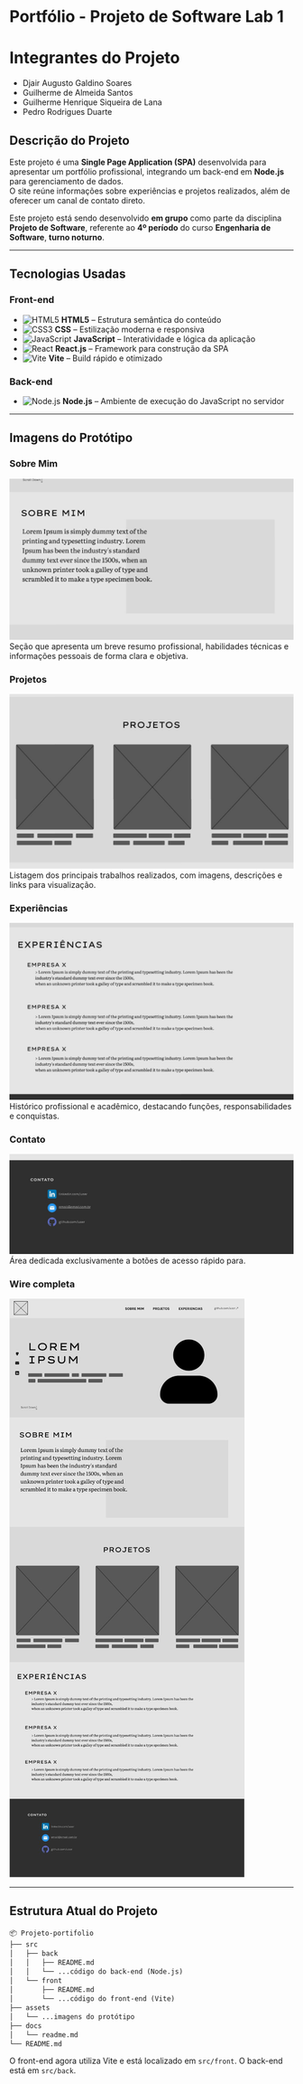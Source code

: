 # Portfólio - Projeto de Software Lab 1

# Integrantes do Projeto
- Djair Augusto Galdino Soares
- Guilherme de Almeida Santos
- Guilherme Henrique Siqueira de Lana
- Pedro Rodrigues Duarte
## Descrição do Projeto
Este projeto é uma **Single Page Application (SPA)** desenvolvida para apresentar um portfólio profissional, integrando um back-end em **Node.js** para gerenciamento de dados.  
O site reúne informações sobre experiências e projetos realizados, além de oferecer um canal de contato direto.  

Este projeto está sendo desenvolvido **em grupo** como parte da disciplina **Projeto de Software**, referente ao **4º período** do curso **Engenharia de Software**, **turno noturno**.

---

## Tecnologias Usadas

### Front-end
- <img src="https://cdn.jsdelivr.net/gh/devicons/devicon/icons/html5/html5-original.svg" alt="HTML5" width="20"/> **HTML5** – Estrutura semântica do conteúdo  
- <img src="https://cdn.jsdelivr.net/gh/devicons/devicon/icons/css3/css3-original.svg" alt="CSS3" width="20"/> **CSS** – Estilização moderna e responsiva  
- <img src="https://cdn.jsdelivr.net/gh/devicons/devicon/icons/javascript/javascript-original.svg" alt="JavaScript" width="20"/> **JavaScript** – Interatividade e lógica da aplicação  
- <img src="https://cdn.jsdelivr.net/gh/devicons/devicon/icons/react/react-original.svg" alt="React" width="20"/> **React.js** – Framework para construção da SPA  
- <img src="https://cdn.jsdelivr.net/gh/devicons/devicon/icons/vite/vite-original.svg" alt="Vite" width="20"/> **Vite** – Build rápido e otimizado  

### Back-end
- <img src="https://cdn.jsdelivr.net/gh/devicons/devicon/icons/nodejs/nodejs-original.svg" alt="Node.js" width="20"/> **Node.js** – Ambiente de execução do JavaScript no servidor  

---

## Imagens do Protótipo

### Sobre Mim
![Sobre Mim](./assets/prototipo-sobre.jpeg)  
Seção que apresenta um breve resumo profissional, habilidades técnicas e informações pessoais de forma clara e objetiva.

### Projetos
![Projetos](./assets/prototipo-projetos.jpeg)  
Listagem dos principais trabalhos realizados, com imagens, descrições e links para visualização.

### Experiências
![Experiências](./assets/prototipo-experiencias.jpeg)  
Histórico profissional e acadêmico, destacando funções, responsabilidades e conquistas.

### Contato
![Contato](./assets/prototipo-contato.jpeg)  
Área dedicada exclusivamente a botões de acesso rápido para.

### Wire completa
![Wire](./assets/wire.jpeg) 

---

## Estrutura Atual do Projeto
```plaintext
📦 Projeto-portifolio
├── src
│   ├── back
│   │   ├── README.md
│   │   └── ...código do back-end (Node.js)
│   └── front
│       ├── README.md
│       └── ...código do front-end (Vite)
├── assets
│   └── ...imagens do protótipo
├── docs
│   └── readme.md
└── README.md
```

O front-end agora utiliza Vite e está localizado em `src/front`. O back-end está em `src/back`.
